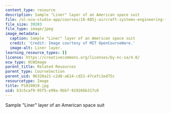 ```yaml
---
content_type: resource
description: Sample "Liner" layer of an American space suit
file: /ol-ocw-studio-app/courses/16-885j-aircraft-systems-engineering-fall-2005/b3c5caf995f5e99a9bb7919266b317c0_P1010019.jpg
file_size: 39203
file_type: image/jpeg
image_metadata:
  caption: Sample "Liner" layer of an American space suit
  credit: 'Credit: Image courtesy of MIT OpenCourseWare.'
  image-alt: Liner layer.
learning_resource_types: []
license: https://creativecommons.org/licenses/by-nc-sa/4.0/
ocw_type: OCWImage
parent_title: Related Resources
parent_type: CourseSection
parent_uid: 96328a21-c2d8-a614-cd21-47cefc1ed75c
resourcetype: Image
title: P1010019.jpg
uid: b3c5caf9-95f5-e99a-9bb7-919266b317c0
---
```

Sample "Liner" layer of an American space suit